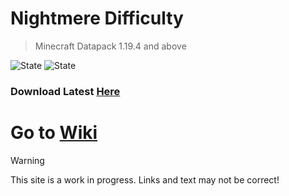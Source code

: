 # Nightmere Difficulty
> Minecraft Datapack 1.19.4 and above

![State](https://img.shields.io/badge/Build_State-Working_progress_(Test_Builds_available)-orange)
![State](https://img.shields.io/badge/Build-1-teal)

### Download Latest [Here](https://github.com/veskeli/NightmereDifficulty/blob/main/Datapack/Latest/nightmare.zip)

# Go to [Wiki](Wiki/Home.md)

> [!WARNING]
> This site is a work in progress.
> Links and text may not be correct!